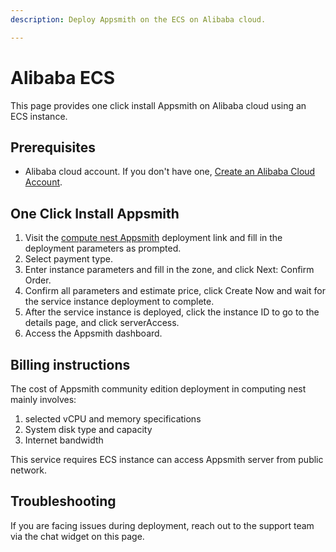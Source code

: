 ```yaml
---
description: Deploy Appsmith on the ECS on Alibaba cloud.

---
```


# Alibaba ECS

This page provides one click install Appsmith on Alibaba cloud using an ECS instance.

## Prerequisites

* Alibaba cloud account. If you don't have one, [Create an Alibaba Cloud Account](https://account.alibabacloud.com/register/intl_register.htm).

## One Click Install Appsmith

1. Visit the [compute nest Appsmith](https://computenest.console.aliyun.com/service/instance/create/default?type=user&ServiceName=Appsmith%E7%A4%BE%E5%8C%BA%E7%89%88)
   deployment link and fill in the deployment parameters as prompted.
2. Select payment type.
3. Enter instance parameters and fill in the zone, and click Next: Confirm Order.
4. Confirm all parameters and estimate price, click Create Now and wait for the service instance deployment to complete.
5. After the service instance is deployed, click the instance ID to go to the details page, and click serverAccess.
6. Access the Appsmith dashboard.

## Billing instructions

The cost of Appsmith community edition deployment in computing nest mainly involves:

1. selected vCPU and memory specifications
2. System disk type and capacity
3. Internet bandwidth

This service requires ECS instance can access Appsmith server from public network.


## Troubleshooting

If you are facing issues during deployment, reach out to the support team via the chat widget on this page.
